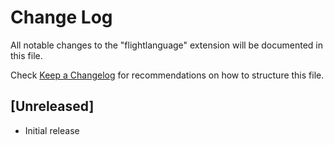 # Change Log
All notable changes to the "flightlanguage" extension will be documented in this file.

Check [Keep a Changelog](http://keepachangelog.com/) for recommendations on how to structure this file.

## [Unreleased]
- Initial release